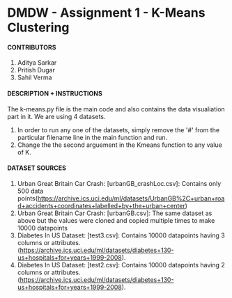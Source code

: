 # DMDW - Assignment 1 - K-Means Clustering
#### CONTRIBUTORS 
1. Aditya Sarkar
2. Pritish Dugar
3. Sahil Verma

#### DESCRIPTION + INSTRUCTIONS
The k-means.py file is the main code and also contains the data visualiation part in it. We are using 4 datasets.

1. In order to run any one of the datasets, simply remove the '#' from the particular filename line in the main function and run.
2. Change the the second arguement in the Kmeans function to any value of K.

#### DATASET SOURCES
1. Urban Great Britain Car Crash: [urbanGB_crashLoc.csv]: Contains only 500 data points(https://archive.ics.uci.edu/ml/datasets/UrbanGB%2C+urban+road+accidents+coordinates+labelled+by+the+urban+center)
2. Urban Great Britain Car Crash: [urbanGB.csv]: The same dataset as above but the values were cloned and copied multiple times to make 10000 datapoints
3. Diabetes In US Dataset: [test3.csv]: Contains 10000 datapoints having 3 columns or attributes. (https://archive.ics.uci.edu/ml/datasets/diabetes+130-us+hospitals+for+years+1999-2008).
4. Diabetes In US Dataset: [test2.csv]: Contains 10000 datapoints having 2 columns or attributes. (https://archive.ics.uci.edu/ml/datasets/diabetes+130-us+hospitals+for+years+1999-2008).
